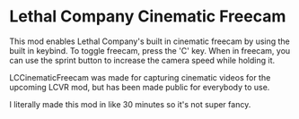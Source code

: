 # Lethal Company Cinematic Freecam

This mod enables Lethal Company's built in cinematic freecam by using the built in keybind. To toggle freecam, press the 'C' key. When in freecam, you can use the sprint button to increase the camera speed while holding it.

LCCinematicFreecam was made for capturing cinematic videos for the upcoming LCVR mod, but has been made public for everybody to use.

I literally made this mod in like 30 minutes so it's not super fancy.
